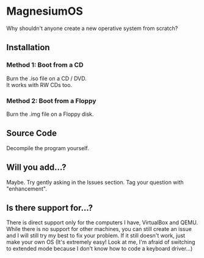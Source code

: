 # MagnesiumOS
Why shouldn't anyone create a new operative system from scratch?
## Installation
### Method 1: Boot from a CD
Burn the .iso file on a CD / DVD.  
It works with RW CDs too.
### Method 2: Boot from a Floppy
Burn the .img file on a Floppy disk.
## Source Code
Decompile the program yourself.
## Will you add...?
Maybe. Try gently asking in the Issues section. Tag your question with "enhancement".
## Is there support for...?
There is direct support only for the computers I have, VirtualBox and QEMU.  
While there is no support for other machines, you can still create an issue and I will still try my best to fix your problem. If it still doesn't work, just make your own OS (It's extremely easy! Look at me, I'm afraid of switching to extended mode because I don't know how to code a keyboard driver...)
